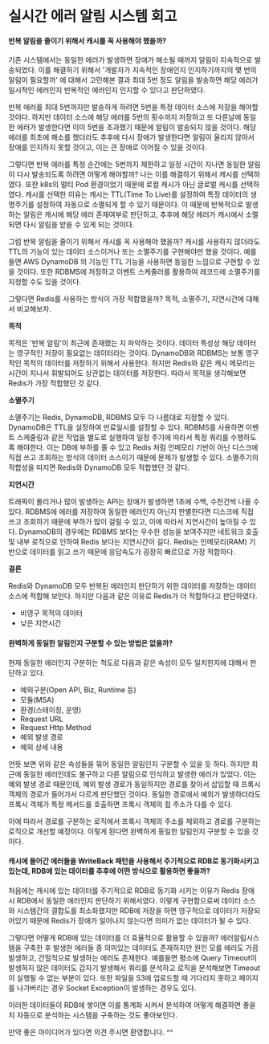 # 실시간 에러 알림 시스템 회고

#### 반복 알림을 줄이기 위해서 캐시를 꼭 사용해야 했을까?

기존 시스템에서는 동일한 에러가 발생하면 장애가 해소될 때까지 알림이 지속적으로 발송되었다. 이를 해결하기 위해서 '개발자가 지속적인 장애인지 인지하기까지의 몇 번의 알림이 필요할까' 에 대해서 고민해본 결과 최대 5번 정도 알림을 발송하면 해당 에러가 일시적인 에러인지 반복적인 에러인지 인지할 수 있다고 판단하였다.

반복 에러를 최대 5번까지만 발송하게 하려면 5번을 특정 데이터 소스에 저장을 해야할 것이다. 하지만 데이터 소스에 해당 에러를 5번의 횟수까지 저장하고 또 다른날에 동일한 에러가 발생한다면 이미 5번을 초과했기 때문에 알림이 발송되지 않을 것이다. 해당 에러를 최초에 해소를 했더라도 추후에 다시 장애가 발생한다면 알림이 울리지 않아서 장애를 인지하지 못할 것이고, 이는 큰 장애로 이어질 수 있을 것이다.

그렇다면 반복 에러를 특정 순간에는 5번까지 제한하고 일정 시간이 지나면 동일한 알림이 다시 발송되도록 하려면 어떻게 해야할까? 나는 이를 해결하기 위해서 캐시를 선택하였다. 또한 k8s의 멀티 Pod 환경이었기 때문에 로컬 캐시가 아닌 글로벌 캐시를 선택하였다. 캐시를 선택한 이유는 캐시는 TTL(Time To Live)를 설정하여 특정 데이터의 생명주기를 설정하여 자동으로 소멸되게 할 수 있기 때문이다. 이 때문에 반복적으로 발생하는 알림은 캐시에 해당 에러 존재여부로 판단하고, 추후에 해당 에러가 캐시에서 소멸되면 다시 알림을 받을 수 있게 되는 것이다.

그럼 반복 알림을 줄이기 위해서 캐시를 꼭 사용해야 했을까? 캐시를 사용하지 않더라도 TTL의 기능이 있는 데이터 소스이거나 또는 소멸주기를 구현해야만 했을 것이다. 예를들면 AWS DynamoDB 의 기능인 TTL 기능을 사용하면 동일한 느낌으로 구현할 수 있을 것이다. 또한 RDBMS에 저장하고 이벤트 스케줄러를 활용하여 레코드에 소멸주기를 지정할 수도 있을 것이다.

그렇다면 Redis를 사용하는 방식이 가장 적합했을까? 목적, 소멸주기, 지연시간에 대해서 비교해보자.

**목적**

목적은 '반복 알림'이 최근에 존재했는 지 파악하는 것이다. 데이터 특성상 해당 데이터는 영구적인 저장이 필요없는 데이터라는 것이다. DynamoDB와 RDBMS는 보통 영구적인 목적의 데이터를 저장하기 위해서 사용한다. 하지만 Redis와 같은 캐시 메모리는 시간이 지나서 휘발되어도 상관없는 데이터를 저장한다. 따라서 목적을 생각해보면 Redis가 가장 적합했던 것 같다.

**소멸주기**

소멸주기는 Redis, DynamoDB, RDBMS 모두 다 나름대로 지정할 수 있다. DynamoDB은 TTL을 설정하여 만료일시를 설정할 수 있다. RDBMS를 사용하면 이벤트 스케줄링과 같은 작업을 별도로 실행하여 일정 주기에 따라서 특정 쿼리를 수행하도록 해야한다. 이는 DB에 부하를 줄 수 있고 Redis 처럼 인메모리 기반이 아닌 디스크에 직접 쓰고 조회하는 방식의 데이터 소스이기 때문에 문제가 발생할 수 있다. 소멸주기의 적합성을 따지면 Redis와 DynamoDB 모두 적합했던 것 같다.

**지연시간**

트래픽이 몰리거나 많이 발생하는 API는 장애가 발생하면 1초에 수백, 수천건씩 나올 수 있다. RDBMS에 에러를 저장하여 동일한 에러인지 아닌지 판별한다면 디스크에 직접 쓰고 조회하기 때문에 부하가 많이 걸릴 수 있고, 이에 따라서 지연시간이 높아질 수 있다. DynamoDB의 경우에는 RDBMS 보다는 우수한 성능을 보여주지만 네트워크 호출 및 내부 로직으로 인하여 Redis 보다는 지연시간이 길다. Redis는 인메모리(RAM) 기반으로 데이터를 읽고 쓰기 때문에 응답속도가 굉장히 빠르므로 가장 적합하다.

**결론**

Redis와 DynamoDB 모두 반복된 에러인지 판단하기 위한 데이터를 저장하는 데이터 소스에 적합해 보인다. 하지만 다음과 같은 이유로 Redis가 더 적합하다고 판단하였다.

- 비영구 목적의 데이터
- 낮은 지연시간

#### 완벽하게 동일한 알림인지 구분할 수 있는 방법은 없을까?

현재 동일한 에러인지 구분하는 척도로 다음과 같은 속성이 모두 일치한지에 대해서 판단하고 있다.

- 예외구분(Open API, Biz, Runtime 등)
- 모듈(MSA)
- 환경(스테이징, 운영)
- Request URL
- Request Http Method
- 예외 발생 경로
- 예외 상세 내용

언뜻 보면 위와 같은 속성들을 묶어 동일한 알림인지 구분할 수 있을 듯 하다. 하지만 최근에 동일한 에러인데도 불구하고 다른 알림으로 인식하고 발생한 에러가 있었다. 이는 예외 발생 경로 때문인데, 예외 발생 경로가 동일하지만 경로를 찾아서 삽입할 때 프록시 객체의 경로가 들어가서 다르게 판단했던 것이다. 동일한 경로에서 예외가 발생하더라도 프록시 객체가 특정 메서드를 호출하면 프록시 객체의 힙 주소가 다를 수 있다.

이에 따라서 경로를 구분하는 로직에서 프록시 객체의 주소를 제외하고 경로를 구분하는 로직으로 개선할 예정이다. 이렇게 된다면 완벽하게 동일한 알림인지 구분할 수 있을 것이다.

#### 캐시에 들어간 에러들을 WriteBack 패턴을 사용해서 주기적으로 RDB로 동기화시키고 있는데, RDB에 있는 데이터를 추후에 어떤 방식으로 활용하면 좋을까?

처음에는 캐시에 있는 데이터를 주기적으로 RDB로 동기화 시키는 이유가 Redis 장애 시 RDB에서 동일한 에러인지 판단하기 위해서였다. 이렇게 구현함으로써 데이터 소스와 시스템간의 결합도를 최소화했지만 RDB에 저장을 하면 영구적으로 데이터가 저장되어있기 때문에 Redis가 장애가 일어나지 않는다면 의미가 없는 데이터가 될 수 있다.

그렇다면 어떻게 RDB에 있는 데이터를 더 효율적으로 활용할 수 있을까? 에러알림시스템을 구축한 후 발생한 에러들 중 의미있는 데이터도 존재하지만 원인 모를 에러도 가끔 발생하고, 간헐적으로 발생하는 에러도 존재한다. 예를들면 평소에 Query Timeout이 발생하지 않은 데이터도 갑자기 발생해서 쿼리를 분석하고 로직을 분석해보면 Timeout이 실행될 수 없는 부분이 있다. 또한 파일을 S3에 업로드할 때 기다리지 못하고 페이지를 나가버리는 경우 Socket Exception이 발생하는 경우도 있다.

이러한 데이터들이 RDB에 쌓이면 이를 통계화 시켜서 분석하여 어떻게 해결하면 좋을 지 자동으로 분석하는 시스템을 구축하는 것도 좋아보인다. 

만약 좋은 아이디어가 있다면 의견 주시면 환영합니다. ^^
